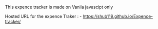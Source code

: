 This expence tracker is made on Vanila javascipt only

Hosted URL for the expence Traker : - https://shub119.github.io/Expence-tracker/
